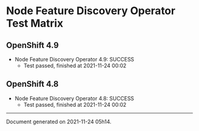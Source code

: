 
Node Feature Discovery Operator Test Matrix
===========================================

OpenShift 4.9
-------------


* Node Feature Discovery Operator 4.9: SUCCESS
  - Test passed, finished at 2021-11-24 00:02

OpenShift 4.8
-------------


* Node Feature Discovery Operator 4.8: SUCCESS
  - Test passed, finished at 2021-11-24 00:02

---
Document generated on 2021-11-24 05h14.
